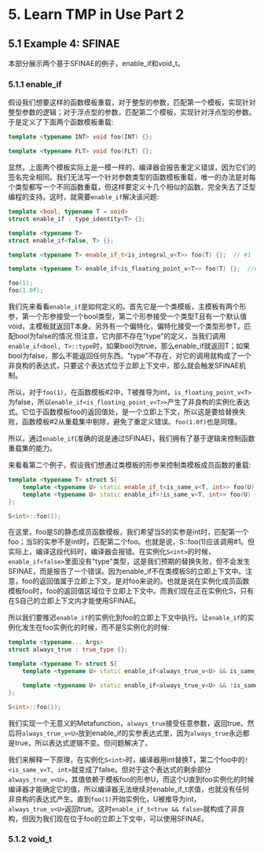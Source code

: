 # 5. Learn TMP in Use Part 2

## 5.1 Example 4: SFINAE
本部分展示两个基于SFINAE的例子，enable_if和void_t。

### 5.1.1 enable_if
假设我们想要这样的函数模板重载，对于整型的参数，匹配第一个模板，实现针对整型参数的逻辑；对于浮点型的参数，匹配第二个模板，实现针对浮点型的参数。于是定义了下面两个函数模板重载:

```cpp
template <typename INT> void foo(INT) {};

template <typename FLT> void foo(FLT) {};
```

显然，上面两个模板实际上是一模一样的，编译器会报告重定义错误，因为它们的签名完全相同。我们无法写一个针对参数类型的函数模板重载，唯一的办法是对每个类型都写一个不同函数重载，但这样要定义十几个相似的函数，完全失去了泛型编程的支持。这时，就需要`enable_if`解决该问题:

```cpp
template <bool, typename T = void>
struct enable_if : type_identity<T> {};

template <typename T>
struct enable_if<false, T> {};

template <typename T> enable_if_t<is_integral_v<T>> foo(T) {};  // #1

template <typename T> enable_if<is_floating_point_v<T>> foo(T) {};  //#2

foo(1);
foo(1.0f);
```

我们先来看看`enable_if`是如何定义的。首先它是一个类模板，主模板有两个形参，第一个形参接受一个bool类型，第二个形参接受一个类型T且有一个默认值void，主模板就返回T本身。另外有一个偏特化，偏特化接受一个类型形参T，匹配bool为false的情况.但注意，它内部不存在"type"的定义，当我们调用`enable_if<bool, T>::type`时，如果bool为true，那么enable_if就返回T；如果bool为false，那么不能返回任何东西。"type"不存在，对它的调用就构成了一个非良构的表达式，只要这个表达式位于立即上下文中，那么就会触发SFINAE机制。

所以，对于`foo(1)`，在函数模板#2中，T被推导为int，`is_floating_point_v<T>`为false，所以`enable_if<is_floating_point_v<T>>`产生了非良构的实例化表达式。它位于函数模板foo的返回值处，是一个立即上下文，所以这是要给替换失败，函数模板#2从重载集中剔除，避免了重定义错误。`foo(1.0f)`也是同理。

所以，通过`enable_if`(准确的说是通过SFINAE)，我们拥有了基于逻辑来控制函数重载集的能力。

来看看第二个例子，假设我们想通过类模板的形参来控制类模板成员函数的重载:

```cpp
template <typename T> struct S{
    template <typename U> static enable_if_t<is_same_v<T, int>> foo(U) {};  // #1
    template <typename U> static enable_if<!is_same_v<T, int>> foo(U) {};   // #2
};

S<int>::foo(1);
```

在这里，foo是S的静态成员函数模板，我们希望当S的实参是int时，匹配第一个foo；当S的实参不是int时，匹配第二个foo。也就是说，S<int>::foo(1)应该调用#1。但实际上，编译这段代码时，编译器会报错。在实例化`S<int>`的时候，`enable_if<false>`里面没有"type"类型，这是我们预期的替换失败，但不会发生SFINAE，而是报告了一个错误。因为enable_if不在类模板S的立即上下文中。注意，foo的返回值属于立即上下文，是对foo来说的。也就是说在实例化成员函数模板foo时，foo的返回值区域位于立即上下文中。而我们现在正在实例化S，只有在S自己的立即上下文内才能使用SFINAE。

所以我们要推迟`enable_if`的实例化到foo的立即上下文中执行。让`enable_if`的实例化发生在foo实例化的时候，而不是S实例化的时候:

```cpp
template <typename... Args>
struct always_true : true_type {};

template <typename T> struct S{
    template <typename U> static enable_if<always_true_v<U> && is_same_v<T, iont>> foo(U) {};

    template <typename U> static enable_if<always_true_v<U> && !is_same_v<T, iont>> foo(U) {};
};

S<int>::foo(1);
```

我们实现一个无意义的Metafunction，`always_true`接受任意参数，返回true。然后将`always_true_v<U>`放到enable_if的实参表达式里，因为`always_true`永远都是true，所以表达式逻辑不变。但问题解决了。

我们来解释一下原理，在实例化`S<int>`时，编译器用int替换T，第二个foo中的`!<is_same_v<T, int>`就变成了false。但对于这个表达式的剩余部分`always_true_v<U>`，其值依赖于模板foo的形参U，而这个U直到foo实例化的时候编译器才能确定它的值，所以编译器无法继续对enable_if_t求值，也就没有任何非良构的表达式产生。直到`foo(1)`开始实例化，U被推导为int，`always_true_v<U>`返回true。这时`enable_if_t<true && false>`就构成了非良构，但因为我们现在位于foo的立即上下文中，可以使用SFINAE。

### 5.1.2 void_t
